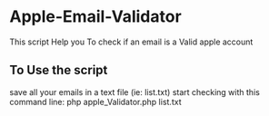 # Apple-Email-Validator
This script Help you To check if an email is a Valid apple account

## To Use the script
save all your emails in a text file (ie: list.txt)
start checking with this command line:
php apple_Validator.php list.txt
